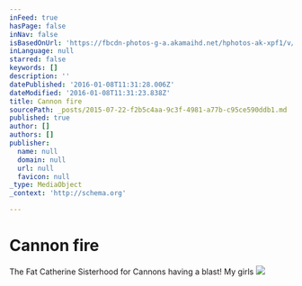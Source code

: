 ```yaml
---
inFeed: true
hasPage: false
inNav: false
isBasedOnUrl: 'https://fbcdn-photos-g-a.akamaihd.net/hphotos-ak-xpf1/v/t1.0-0/1912357_925491187513589_1961217176188228821_n.jpg?efg=eyJpIjoidCJ9&oh=3cc177023832e19139e66c430194b75f&oe=561045F2&__gda__=1444674867_1672ca6618c6f17df454f15c906d1016'
inLanguage: null
starred: false
keywords: []
description: ''
datePublished: '2016-01-08T11:31:28.006Z'
dateModified: '2016-01-08T11:31:23.838Z'
title: Cannon fire
sourcePath: _posts/2015-07-22-f2b5c4aa-9c3f-4981-a77b-c95ce590ddb1.md
published: true
author: []
authors: []
publisher:
  name: null
  domain: null
  url: null
  favicon: null
_type: MediaObject
_context: 'http://schema.org'

---
```

# Cannon fire

The Fat Catherine Sisterhood for Cannons having a blast! My girls ![](https://the-grid-user-content.s3-us-west-2.amazonaws.com/a3734537-3621-4839-b536-65bdf9d02dfe.jpg)